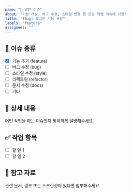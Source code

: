 ```yaml
---
name: "📝 일반 이슈"
about: "기능 개발, 버그 수정, 스타일 변경 등 모든 작업 이슈에 사용"
title: "[Bug] 로그인 기능 구현"
labels: "feature"
assignees: ""
---
```


## 📌 이슈 종류
- [x] 기능 추가 (feature)
- [ ] 버그 수정 (bug)
- [ ] 스타일 수정 (style)
- [ ] 리팩토링 (refactor)
- [ ] 문서 수정 (docs)
- [ ] 기타

## 🧾 상세 내용
어떤 작업을 하는 이슈인지 명확하게 설명해주세요.

## ✅ 작업 항목
- [ ] 할 일 1
- [ ] 할 일 2

## 📎 참고 자료
관련 문서, 링크 또는 스크린샷이 있다면 첨부해주세요.
